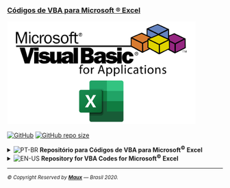 ### [Códigos de VBA para Microsoft ® Excel](https://github.com/Maux/vba-codes)
![VBA Excel](./src/img/vba-codes.png "VBA Excel")

[![GitHub](https://img.shields.io/github/license/Maux/vba-codes)](https://opensource.org/licenses/MIT) [![GitHub repo size](https://img.shields.io/github/repo-size/Maux/vba-codes?color=blue&label=vba-codes&logo=github&logoColor=white)](https://github.com/Maux/vba-codes/)
<details>
  <summary><img src="https://upload.wikimedia.org/wikipedia/commons/thumb/0/05/Flag_of_Brazil.svg/22px-Flag_of_Brazil.svg.png" alt="PT-BR" title="PT-BR"> <strong>Repositório para Códigos de VBA para Microsoft<sup>©</sup> Excel</strong></summary>
  <blockquote><p>Este reposítorio contém códigos, módulos, modulos de classe e planilhas de exemplos em Excel.</p><p>Sempre que possível, os códigos serão comentados em inglês, para uma maior abrangência  de usuários.</p><p>Os códigos são revisados e alterados, dependendo da necessidade.</p><p>Nenhum código fará qualquer alteração no sistema operacional ou no computador, mas é de responsabilidade do usuário, o uso que ao qual o código será aplicado.</p><p>A velocidade de execução de alguns códigos pode variar dependendo dos recursos disponíveis do computador em execução, ou da base de dados envolvidas na execução do código.</p><p>Este respositório não tem nenhum vinculo ou parceria com a empresa Microsoft<sup>&copy;</sup> e tem por objetivo, ajudar e a disseminar esta linguagem de programação.</p><p>Os logos VBA & Excel são marcas registradas pela Corporação Microsoft, detentora de seus direitos autorais.</p></blockquote>
</details>
<details>
  <summary><img src="https://upload.wikimedia.org/wikipedia/commons/thumb/a/a4/Flag_of_the_United_States.svg/22px-Flag_of_the_United_States.svg.png" alt="EN-US" title="EN-US"> <strong>Repository for VBA Codes for Microsoft<sup>©</sup> Excel</strong></summary>
  <blockquote><p>This repository contains codes, modules, class modules and spreadsheet examples in Excel.</p><p>Whenever possible, codes will be commented in English, for a wider range of users.</p><p>The codes are revised and changed, depending on the need.</p><p>No code will make any changes to the operating system or computer, but it is the user's responsibility, that the use to which the code is applied.</p><p>The some code execution speed may vary depending on the available resources of the computer running, or database involved in code execution.</p><p>This repository has no bond or partnership with Microsoft<sup>&copy;</sup> company and aims to help and to disseminate this programming language.</p><p>VBA & Excel logos are registered trademarks of Microsoft Corporation, which owns its copyright.</p></blockquote>
</details>
<hr>
<sup><em>&copy; Copyright Reserved by <strong><a href="https://maux.github.io/mypage/" alt="Maux" target="_blank">Maux</a></strong> — Brasil 2020.</em></sup>
